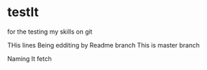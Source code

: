 # testIt
for the testing my skills on git 

THis lines Being edditing by Readme branch
This is master branch

Naming It fetch
